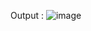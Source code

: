 Output :
![image](https://github.com/gaurav1116/reactive-form-angular/assets/51941964/27d75b11-0a82-4e5f-bc96-4d832ad57c19)
